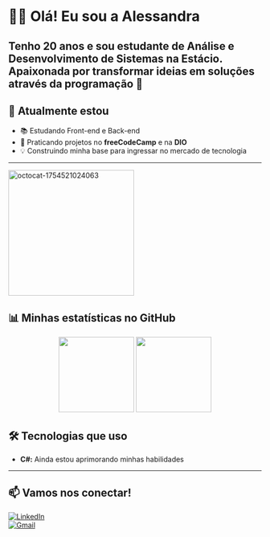 # 👩‍💻 Olá! Eu sou a Alessandra  

Tenho **20 anos** e sou estudante de **Análise e Desenvolvimento de Sistemas** na Estácio.  
  Apaixonada por transformar ideias em soluções através da programação 🚀  
---
## 🌱 Atualmente estou
- 📚 Estudando Front-end e Back-end  
- 🎯 Praticando projetos no **freeCodeCamp** e na **DIO**  
- 💡 Construindo minha base para ingressar no mercado de tecnologia  
---
 <img width="250" height="250" alt="octocat-1754521024063" src="https://github.com/user-attachments/assets/00d8bda0-ab35-46c1-b008-7fc59597e2db" /> 
 
 ## 📊 Minhas estatísticas no GitHub
<p align="center">
  <img height="150em" src="https://github-readme-stats.vercel.app/api?username=AlessandraLima7&show_icons=true&theme=vision-friendly-dark"/>
  <img height="150em" src="https://github-readme-stats.vercel.app/api/top-langs/?username=AlessandraLima7&layout=compact&theme=vision-friendly-dark"/>
</p>

## 🛠️ Tecnologias que uso

- **C#:** Ainda estou aprimorando minhas habilidades
---

## 📫 Vamos nos conectar!
[![LinkedIn](https://img.shields.io/badge/LinkedIn-0077B5?style=for-the-badge&logo=linkedin&logoColor=white)](https://www.linkedin.com/in/alessandralima7/)  
[![Gmail](https://img.shields.io/badge/-Gmail-D14836?style=for-the-badge&logo=gmail&logoColor=white)](mailto:liderprograma07@gmail.com)
